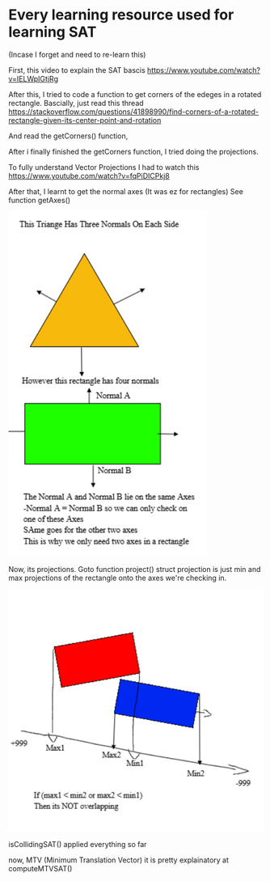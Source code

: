 # Every learning resource used for learning SAT
(Incase I forget and need to re-learn this)

First, this video to explain the SAT bascis 
https://www.youtube.com/watch?v=IELWpIGtjRg

After this, I tried to code a function to get corners of the edeges in a rotated rectangle.
Bascially, just read this thread https://stackoverflow.com/questions/41898990/find-corners-of-a-rotated-rectangle-given-its-center-point-and-rotation

And read the getCorners() function, 

After i finally finished the getCorners function, I tried doing the projections.

To fully understand Vector Projections I had to watch this
https://www.youtube.com/watch?v=fqPiDICPkj8

After that, I learnt to get the normal axes (It was ez for rectangles) 
See function getAxes() 

![Test Image 6](helpImages/axesHelp.png)

Now, its projections. Goto function project()
struct projection is just min and max projections of the rectangle onto the axes we're checking in. 

![Test Image 2](helpImages/overlapHelp.png)

isCollidingSAT() applied everything so far

now, MTV (Minimum Translation Vector) it is pretty explainatory at computeMTVSAT()
